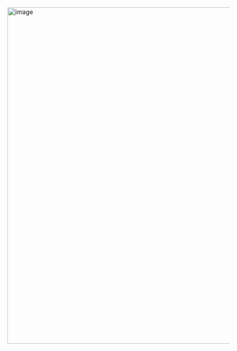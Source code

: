 <img width="1150" height="764" alt="image" src="https://github.com/user-attachments/assets/67961582-2081-4fa2-8f01-6feca5c673f0" />
